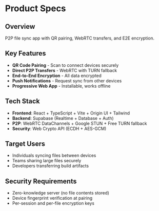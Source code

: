 # Product Specs

## Overview
P2P file sync app with QR pairing, WebRTC transfers, and E2E encryption.

## Key Features
- **QR Code Pairing** - Scan to connect devices securely
- **Direct P2P Transfers** - WebRTC with TURN fallback
- **End-to-End Encryption** - All data encrypted
- **Push Notifications** - Request sync from other devices
- **Progressive Web App** - Installable, works offline

## Tech Stack
- **Frontend**: React + TypeScript + Vite + Origin UI + Tailwind
- **Backend**: Supabase (Realtime + Database + Auth)
- **P2P**: WebRTC DataChannels + Google STUN + Free TURN fallback
- **Security**: Web Crypto API (ECDH + AES-GCM)

## Target Users
- Individuals syncing files between devices
- Teams sharing large files securely
- Developers transferring build artifacts

## Security Requirements
- Zero-knowledge server (no file contents stored)
- Device fingerprint verification at pairing
- Per-session and per-file encryption keys